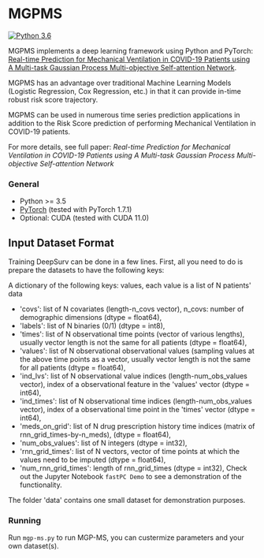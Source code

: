# MGPMS

[![Python 3.6](https://img.shields.io/badge/python-3.6-blue.svg)](https://www.python.org/downloads/release/python-360/)


MGPMS implements a deep learning framework using Python and PyTorch: [Real-time Prediction for Mechanical Ventilation in COVID-19 Patients using A Multi-task Gaussian Process Multi-objective Self-attention Network](https://arxiv.org/abs/2102.01147).

MGPMS has an advantage over traditional Machine Learning Models (Logistic Regression, Cox Regression, etc.) in that it can provide in-time robust risk score trajectory.

MGPMS can be used in numerous time series prediction applications in addition to the Risk Score prediction of performing Mechanical Ventilation in COVID-19 patients. 

For more details, see full paper: *Real-time Prediction for Mechanical Ventilation in COVID-19 Patients using A Multi-task Gaussian Process Multi-objective Self-attention Network*

### General
* Python >= 3.5
* [PyTorch](https://pytorch.org/get-started/locally/) (tested with PyTorch 1.7.1)
* Optional: CUDA (tested with CUDA 11.0) 

## Input Dataset Format
Training DeepSurv can be done in a few lines. 
First, all you need to do is prepare the datasets to have the following keys:

A dictionary of the following keys: values, each value is a list of N patients' data
- 'covs': list of N covariates (length-n_covs vector), n_covs: number of demographic dimensions (dtype = float64), 
- 'labels': list of N binaries (0/1) (dtype = int8),
- 'times': list of N observational time points (vector of various lengths), usually vector length is not the same for all patients (dtype = float64),
- 'values': list of N observational observational values (sampling values at the above time points as a vector, usually vector length is not the same for all patients (dtype = float64),
- 'ind_lvs': list of N observational value indices (length-num_obs_values vector), index of a observational feature in the 'values' vector (dtype = int64),
- 'ind_times': list of N observational time indices (length-num_obs_values vector), index of a observational time point in the 'times' vector (dtype = int64),
- 'meds_on_grid': list of N drug prescription history time indices (matrix of rnn_grid_times-by-n_meds), (dtype = float64),
- 'num_obs_values': list of N integers (dtype = int32),
- 'rnn_grid_times': list of N vectors, vector of time points at which the values need to be imputed (dtype = float64),
- 'num_rnn_grid_times': length of rnn_grid_times (dtype = int32),
Check out the Jupyter Notebook `fastPC Demo` to see a demonstration of the functionality. 


The folder 'data' contains one small dataset for demonstration purposes.

### Running

Run `mgp-ms.py` to run MGP-MS, you can custermize parameters and your own dataset(s).
